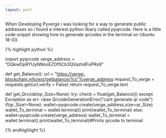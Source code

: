 ```yaml
---
layout: post
---
```


When Developing Pyverge i was looking for a way to  generate public addresses so i found a interest python libary called
pyqrcode. Here is a little code snippit showing how to generate qrcodes in the terminal on Ubuntu 18-03.





{% highlight python %}

  import pyqrcode
  verge_address = "DQkwDpRYUyNNnoEZDf5Cb3QVazh4FuPRs9"
  
  def get_Balance():
		url = "https://verge-blockchain.info/ext/getbalance/%s"%verge_address
		request_To_verge = requests.get(url,verify = False)
		return request_To_verge.text
    
  
  def get_Qrcode(qr_Size=None):
		try:
			check = float(get_Balance())
		except Exception as err:
			raise QrcodeGenerationError("cant generate qr code")
		if(qr_Size!=None):
			wallet=pyqrcode.create(verge_address,size=qr_Size)
			wallet_To_terminal = wallet.terminal()
			print(wallet_To_terminal)
		else:
			wallet=pyqrcode.create(verge_address)
			wallet_To_terminal = wallet.terminal()
print(wallet_To_terminal)#Prints qrcode to terminal
  
{% endhighlight %}
